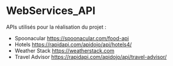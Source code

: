 # WebServices_API

APIs utilisés pour la réalisation du projet : 
  - Spoonacular https://spoonacular.com/food-api
  - Hotels https://rapidapi.com/apidojo/api/hotels4/
  - Weather Stack https://weatherstack.com
  - Travel Advisor https://rapidapi.com/apidojo/api/travel-advisor/
